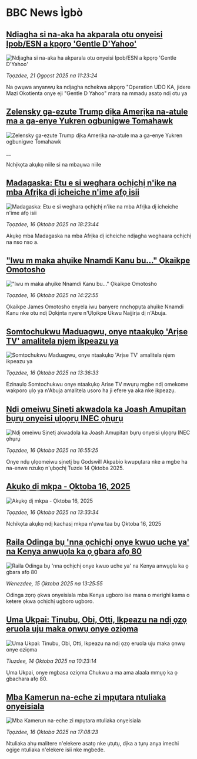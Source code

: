 # BBC News Ìgbò## [Ndịagha si na-aka ha akparala otu onyeisi Ipob/ESN a kpọrọ 'Gentle D'Yahoo'](https://www.bbc.com/igbo/articles/cvgnj50rpljo?at_medium=RSS&at_campaign=rss?at_campaign=githubrss)![Ndịagha si na-aka ha akparala otu onyeisi Ipob/ESN a kpọrọ 'Gentle D'Yahoo'](https://ichef.bbci.co.uk/ace/ws/240/cpsprodpb/000b/live/7501e570-ab4f-11f0-86b3-2dd47a6542fa.jpg)_Tọọzdee, 21 Ọgọọst 2025 na 11:23:24_Na ọwụwa anyanwụ ka ndịagha nchekwa akpọrọ "Operation UDO KA, jidere Mazi Okotienta onye eji "Gentle D Yahoo" mara na mmadụ asatọ ndị otu ya## [Zelensky ga-ezute Trump dịka Amerịka na-atule ma a ga-enye Yukren ogbunigwe Tomahawk](https://www.bbc.co.uk/igbo/live/c3w52xlgxxpt?at_medium=RSS&at_campaign=rss?at_campaign=githubrss)![Zelensky ga-ezute Trump dịka Amerịka na-atule ma a ga-enye Yukren ogbunigwe Tomahawk](https://ichef.bbci.co.uk/ace/standard/240/cpsprodpb/1e93/live/63516690-ab39-11f0-ba75-093eca1ac29b.jpg)__Nchịkọta akụkọ niile si na mbaụwa niile## [Madagaska: Etu e si weghara ọchịchị n'ike na mba Afrịka dị icheiche n'ime afọ isii](https://www.bbc.com/igbo/articles/c4gkmrzvew7o?at_medium=RSS&at_campaign=rss?at_campaign=githubrss)![Madagaska: Etu e si weghara ọchịchị n'ike na mba Afrịka dị icheiche n'ime afọ isii](https://ichef.bbci.co.uk/ace/ws/240/cpsprodpb/b75d/live/da1415f0-aab4-11f0-ba75-093eca1ac29b.jpg)_Tọọzdee, 16 Ọktoba 2025 na 18:23:44_Akụkọ mba Madagaska na mba Afrịka dị icheiche ndịagha weghaara ọchịchị na nso nso a.## ["Iwu m maka ahụike Nnamdi Kanu bu..." Ọkaikpe Omotosho](https://www.bbc.com/igbo/articles/c9wdgjg81kpo?at_medium=RSS&at_campaign=rss?at_campaign=githubrss)!["Iwu m maka ahụike Nnamdi Kanu bu..." Ọkaikpe Omotosho](https://ichef.bbci.co.uk/ace/ws/240/cpsprodpb/efe9/live/6bd5f3b0-aa73-11f0-9c75-5fce1bce10a4.jpg)_Tọọzdee, 16 Ọktoba 2025 na 14:22:55_Ọkaikpe James Omotosho enyela iwu banyere nnchọpụta ahụike Nnamdi Kanu nke otu ndị Dọkịnta nyere n'Ụlọikpe Ukwu Naịjirịa dị n'Abuja.## [Somtochukwu Maduagwu, onye ntaakụkọ 'Arịse TV'  amalitela njem ikpeazu ya](https://www.bbc.com/igbo/articles/c9861v9yjvlo?at_medium=RSS&at_campaign=rss?at_campaign=githubrss)![Somtochukwu Maduagwu, onye ntaakụkọ 'Arịse TV'  amalitela njem ikpeazu ya](https://ichef.bbci.co.uk/ace/ws/240/cpsprodpb/fb81/live/ce685650-aa08-11f0-b2a1-6f537f66f9aa.jpg)_Tọọzdee, 16 Ọktoba 2025 na 13:36:33_Ezinaụlọ Somtochukwu onye ntaakụkọ Arise TV nwụrụ mgbe ndị omekome wakporo ụlọ ya n'Abuja amalitela usoro ha ji efere ya aka nke ịkpeazụ.## [Ndị omeiwu Sịnetị akwadola ka Joash Amupitan bụrụ onyeisi ụlọọrụ INEC ọhụrụ](https://www.bbc.com/igbo/articles/ce847n7r5peo?at_medium=RSS&at_campaign=rss?at_campaign=githubrss)![Ndị omeiwu Sịnetị akwadola ka Joash Amupitan bụrụ onyeisi ụlọọrụ INEC ọhụrụ](https://ichef.bbci.co.uk/ace/ws/240/cpsprodpb/6266/live/751d35e0-aab0-11f0-b2a1-6f537f66f9aa.jpg)_Tọọzdee, 16 Ọktoba 2025 na 16:55:25_Onye ndụ ụlọomeiwu sịnetị bụ Godswill Akpabio kwupụtara nke a mgbe ha na-enwe nzukọ n'ụbọchị Tuzde 14 Ọktoba 2025.## [Akụkọ dị mkpa - Ọktoba 16, 2025](https://www.bbc.com/igbo/articles/c5yk0k4y23qo?at_medium=RSS&at_campaign=rss?at_campaign=githubrss)![Akụkọ dị mkpa - Ọktoba 16, 2025](https://ichef.bbci.co.uk/ace/ws/240/cpsprodpb/f1a0/live/52df1610-60be-11f0-a40e-a1af2950b220.jpg)_Tọọzdee, 16 Ọktoba 2025 na 13:33:34_Nchikọta akụkọ ndị kachasị mkpa n'ụwa taa bụ Ọktoba 16, 2025## [Raila Odinga bụ 'nna ọchịchị onye kwuo uche ya' na Kenya anwụọla ka ọ gbara afọ 80](https://www.bbc.com/igbo/articles/cdjremwewngo?at_medium=RSS&at_campaign=rss?at_campaign=githubrss)![Raila Odinga bụ 'nna ọchịchị onye kwuo uche ya' na Kenya anwụọla ka ọ gbara afọ 80](https://ichef.bbci.co.uk/ace/ws/240/cpsprodpb/0a7e/live/f47bf560-a98e-11f0-8cc1-273230b15f0b.jpg)_Wenezdee, 15 Ọktoba 2025 na 13:25:55_Odinga zọrọ ọkwa onyeisiala mba Kenya ugboro ise mana o merighi kama o ketere ọkwa ọchịchị ugboro ugboro.## [Uma Ukpai: Tinubu, Obi, Otti, Ikpeazu na ndị ọzọ eruola uju maka ọnwụ onye oziọma](https://www.bbc.com/igbo/articles/cp97r4p25vno?at_medium=RSS&at_campaign=rss?at_campaign=githubrss)![Uma Ukpai: Tinubu, Obi, Otti, Ikpeazu na ndị ọzọ eruola uju maka ọnwụ onye oziọma](https://ichef.bbci.co.uk/ace/ws/240/cpsprodpb/a3b7/live/6c2bce40-a8e6-11f0-928c-71dbb8619e94.jpg)_Tiuzdee, 14 Ọktoba 2025 na 10:23:14_Ụma Ukpai, onye mgbasa oziọma Chukwu a ma ama alaala mmụọ ka ọ gbachara afọ 80.## [Mba Kamerun na-eche zi mpụtara ntuliaka onyeisiala](https://www.bbc.com/igbo/articles/cvgvg558y0jo?at_medium=RSS&at_campaign=rss?at_campaign=githubrss)![Mba Kamerun na-eche zi mpụtara ntuliaka onyeisiala](https://ichef.bbci.co.uk/ace/ws/240/cpsprodpb/deb6/live/7bc47f00-a85f-11f0-b741-177e3e2c2fc7.jpg)_Tọọzdee, 16 Ọktoba 2025 na 17:08:23_Ntuliaka ahụ malitere n'elekere asatọ nke ụtụtụ, dịka a tụrụ anya imechi ogige ntuliaka n'elekere isii nke mgbede.